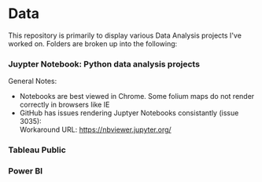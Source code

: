 # Data
This repository is primarily to display various Data Analysis projects I've worked on. 
Folders are broken up into the following:

### Juypter Notebook: Python data analysis projects
General Notes:  
 * Notebooks are best viewed in Chrome. Some folium maps do not render correctly in browsers like IE
 * GitHub has issues rendering Juptyer Notebooks consistantly (issue 3035):   
   Workaround URL: https://nbviewer.jupyter.org/

### Tableau Public

### Power BI
